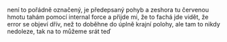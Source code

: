není to pořádně označený, je předepsaný pohyb a zeshora tu červenou hmotu tahám pomocí internal force a přijde mi, že to fachá
jde vidět, že error se objeví dřív, než to doběhne do úplně krajní polohy, ale tam to nikdy nedoleze, tak na to můžeme srát teď
